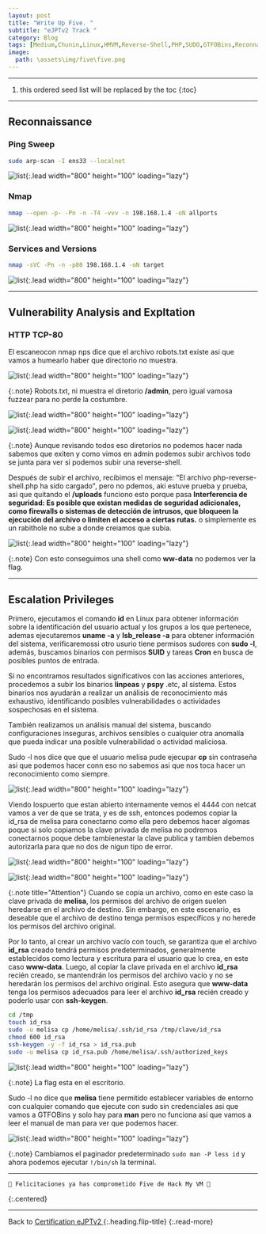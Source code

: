 ```yaml
---
layout: post
title: "Write Up Five. "
subtitle: "eJPTv2 Track "
category: Blog
tags: [Medium,Chunin,Linux,HMVM,Reverse-Shell,PHP,SUDO,GTFOBins,Reconnaissance,Protocols,eJPTv2]
image:
  path: \assets\img/five\five.png
---
```


***

<!--more-->

1. this ordered seed list will be replaced by the toc
{:toc}

***

## Reconnaissance


### Ping Sweep


```bash
sudo arp-scan -I ens33 --localnet
```

![list](\assets\img/five\1.png){:.lead width="800" height="100" loading="lazy"}


### Nmap


```bash
nmap --open -p- -Pn -n -T4 -vvv -n 198.168.1.4 -oN allports
```


![list](\assets\img/five\2.png){:.lead width="800" height="100" loading="lazy"}



### Services and Versions

```bash
nmap -sVC -Pn -n -p80 198.168.1.4 -oN target
```

![list](/assets/img/five/3.png){:.lead width="800" height="100" loading="lazy"}


***

## Vulnerability Analysis and Expltation


### HTTP TCP-80


El escaneocon nmap nps dice que el archivo robots.txt existe asi que vamos a humearlo haber que directorio no muestra.



![list](/assets/img/five/4.png){:.lead width="800" height="100" loading="lazy"}


{:.note}
Robots.txt, ni muestra el diretorio **/admin**, pero igual vamosa fuzzear para no perde la costumbre.


![list](/assets/img/five/admin.png){:.lead width="800" height="100" loading="lazy"}



![list](/assets/img/five/6.png){:.lead width="800" height="100" loading="lazy"}


{:.note}
Aunque revisando todos eso diretorios no podemos hacer nada sabemos que exiten y como vimos en admin podemos subir archivos todo se junta para ver si podemos subir una reverse-shell.


Después de subir el archivo, recibimos el mensaje: "El archivo php-reverse-shell.php ha sido cargado", pero no pdemos, aki estuve prueba y prueba, asi que quitando el **/uploads** funciono esto porque pasa **Interferencia de seguridad: Es posible que existan medidas de seguridad adicionales, como firewalls o sistemas de detección de intrusos, que bloqueen la ejecución del archivo o limiten el acceso a ciertas rutas.** o simplemente es un rabithole no sube a donde creiamos  que subia.


![list](/assets/img/five/7.png){:.lead width="800" height="100" loading="lazy"}


{:.note}
Con esto  conseguimos una shell como **ww-data** no podemos ver la flag.


***

## Escalation Privileges


Primero, ejecutamos el comando **id** en Linux para obtener información sobre la identificación del usuario actual y los grupos a los que pertenece, ademas ejecutaremos **uname -a** y **lsb_release -a** para obtener información del sistema, verificaremossi otro usurio tiene permisos sudores con **sudo -l**, además, buscamos binarios con permisos **SUID** y tareas **Cron** en busca de posibles puntos de entrada. 


Si no encontramos resultados significativos con las acciones anteriores, procedemos a subir los binarios **linpeas** y **pspy** .etc, al sistema. Estos binarios nos ayudarán a realizar un análisis de reconocimiento más exhaustivo, identificando posibles vulnerabilidades o actividades sospechosas en el sistema.


También realizamos un análisis manual del sistema, buscando configuraciones inseguras, archivos sensibles o cualquier otra anomalía que pueda indicar una posible vulnerabilidad o actividad maliciosa.


Sudo -l nos dice que que el usuario melisa pude ejecupar **cp** sin contraseña  asi que podemos hacer conn eso no sabemos  asi que nos toca hacer un reconocimiento como siempre.


![list](/assets/img/five/9.png){:.lead width="800" height="100" loading="lazy"}


Viendo lospuerto   que estan abierto internamente vemos el 4444 con netcat vamos a ver de que se trata, y es de ssh, entonces podemos  copiar la id_rsa de melisa para conectarno como ella pero debemos hacer algomas poque si solo copiamos la clave privada de melisa no podremos conectarnos poque debe tambienestar la clave publica y tambien debemos autorizarla para que no dos de nigun tipo de error.


![list](/assets/img/five/10.png){:.lead width="800" height="100" loading="lazy"}


![list](/assets/img/five/11.png){:.lead width="800" height="100" loading="lazy"}


{:.note title="Attention"}
Cuando se copia un archivo, como en este caso la clave privada de **melisa**, los permisos del archivo de origen suelen heredarse en el archivo de destino. Sin embargo, en este escenario, es deseable que el archivo de destino tenga permisos específicos y no herede los permisos del archivo original.

Por lo tanto, al crear un archivo vacío con touch, se garantiza que el archivo **id_rsa** creado tendrá permisos predeterminados, generalmente establecidos como lectura y escritura para el usuario que lo crea, en este caso **www-data**. Luego, al copiar la clave privada en el archivo **id_rsa** recién creado, se mantendrán los permisos del archivo vacío y no se heredarán los permisos del archivo original. Esto asegura que **www-data** tenga los permisos adecuados para leer el archivo **id_rsa** recién creado y poderlo usar con **ssh-keygen**.


```bash
cd /tmp
touch id_rsa
sudo -u melisa cp /home/melisa/.ssh/id_rsa /tmp/clave/id_rsa
chmod 600 id_rsa
ssh-keygen -y -f id_rsa > id_rsa.pub
sudo -u melisa cp id_rsa.pub /home/melisa/.ssh/authorized_keys
```


![list](/assets/img/five/11.png){:.lead width="800" height="100" loading="lazy"}


{:.note}
La flag esta en el escritorio.


Sudo -l no dice que **melisa** tiene permitido establecer variables de entorno con cualquier comando que ejecute con sudo sin credenciales asi que vamos a GTFOBins y solo hay para **man** pero no funciona asi que vamos a leer el manual de man para ver que podemos hacer.


![list](/assets/img/five/11.png){:.lead width="800" height="100" loading="lazy"}

{:.note}
Cambiamos el paginador predeterminado `sudo man -P less id` y ahora podemos ejecutar `!/bin/sh` la terminal.



***

```bash
🎉 Felicitaciones ya has comprometido Five de Hack My VM 🎉
```
{:.centered}

***

Back to [Certification eJPTv2 ](2023-06-02-Road-to-eJPTv2.md){:.heading.flip-title}
{:.read-more}
